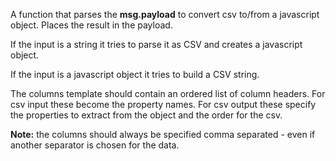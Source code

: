 A function that parses the **msg.payload** to convert csv to/from a javascript object. Places the result in the payload.

If the input is a string it tries to parse it as CSV and creates a javascript object.

If the input is a javascript object it tries to build a CSV string.

The columns template should contain an ordered list of column headers. For csv input these become the property names. For csv output these specify the properties to extract from the object and the order for the csv.

**Note:** the columns should always be specified comma separated - even if another separator is chosen for the data.